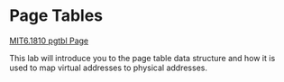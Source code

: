 # Page Tables
[MIT6.1810 pgtbl Page](https://pdos.csail.mit.edu/6.S081/2022/labs/pgtbl.html)

This lab will introduce you to the page table data structure and how it is used to map virtual addresses to physical addresses.

